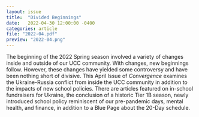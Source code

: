 ```yaml
---
layout: issue
title:  "Divided Beginnings"
date:   2022-04-30 12:00:00 -0400
categories: article
file: "2022-04.pdf"
preview: "2022-04.png"
---
```


The beginning of the 2022 Spring season involved a variety of changes inside and outside of our UCC community. With changes, new beginnings follow. However, these changes have yielded some controversy and have been nothing short of divisive. This April Issue of *Convergence* examines the Ukraine-Russia conflict from inside the UCC community in addition to the impacts of new school policies. There are articles featured on in-school fundraisers for Ukraine, the conclusion of a historic Tier 1B season, newly introduced school policy reminiscent of our pre-pandemic days, mental health, and finance, in addition to a Blue Page about the 20-Day schedule.